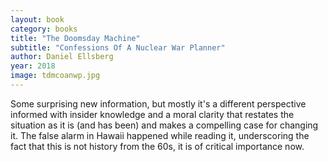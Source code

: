 ```yaml
---
layout: book
category: books
title: "The Doomsday Machine"
subtitle: "Confessions Of A Nuclear War Planner"
author: Daniel Ellsberg
year: 2018
image: tdmcoanwp.jpg
---
```

Some surprising new information, but mostly it's a different perspective informed with insider knowledge and a moral clarity that restates the situation as it is (and has been) and makes a compelling case for changing it.  The false alarm in Hawaii happened while reading it, underscoring the fact that this is not history from the 60s, it is of critical importance now.
